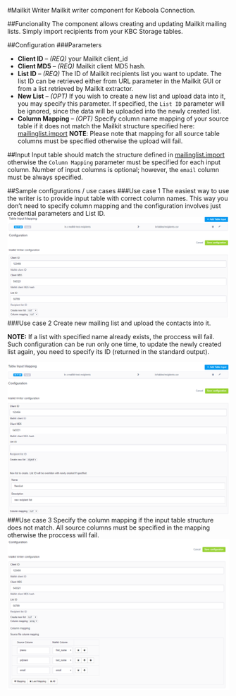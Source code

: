 #Mailkit Writer
Mailkit writer component for Keboola Connection.

##Funcionality
The component allows creating and updating Mailkit mailing lists. Simply import recipients from your KBC Storage tables.

##Configuration
###Parameters
- **Client ID** – *(REQ)* your Mailkit client_id
- **Client MD5** – *(REQ)* Mailkit client MD5 hash.
- **List ID** – *(REQ)* The ID of Mailkit recipients list you want to update. The list ID can be retrieved either from URL parameter in the Mailkit GUI or from a list retrieved by Mailkit extractor.
- **New List** – *(OPT)* If you wish to create a new list and upload data into it, you may specify this parameter. If specified, the `List ID` parameter will be ignored, since the data will be uploaded into the newly created list.
- **Column Mapping** – *(OPT)* Specify column name mapping of your source table if it does not match the Mailkit structure specified here: [mailinglist.import](https://www.mailkit.eu/cz/napoveda-pomoc/dokumentace/api/sprava-seznamu-prijemcu/mailkitmailinglistimport/)
 **NOTE**: Please note that mapping for all source table columns must be specified otherwise the upload will fail.


##Input
Input table should match the structure defined in [mailinglist.import](https://www.mailkit.eu/cz/napoveda-pomoc/dokumentace/api/sprava-seznamu-prijemcu/mailkitmailinglistimport/) otherwise the `Column Mapping` parameter must be specified for each input column. Number of input columns is optional; however, the `email` column must be always specified.

 

##Sample configurations / use cases
###Use case 1
The easiest way to use the writer is to provide input table with correct column names. This way you don’t need to specify column mapping and the configuration involves just credential parameters and List ID.
![](https://raw.githubusercontent.com/davidesner/keboola-mailkit-writer/master/img/use_case1.png)
###Use case 2
Create new mailing list and upload the contacts into it.

**NOTE:** If a list with specified name already exists, the proccess will fail. Such configuration can be run only one time, to update the newly created list again, you need to specify its ID (returned in the standard output).

![](https://raw.githubusercontent.com/davidesner/keboola-mailkit-writer/master/img/use_case2.png)
###Use case 3
Specify the column mapping if the input table structure does not match. All source columns must be specified in the mapping otherwise the proccess will fail.
![](https://raw.githubusercontent.com/davidesner/keboola-mailkit-writer/master/img/use_case3.png)
